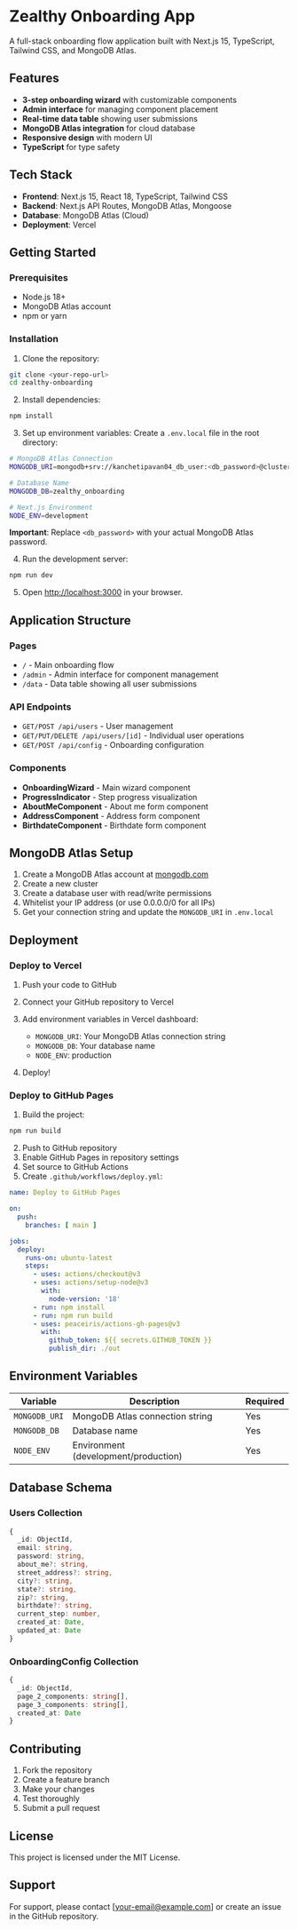 # Zealthy Onboarding App

A full-stack onboarding flow application built with Next.js 15, TypeScript, Tailwind CSS, and MongoDB Atlas.

## Features

- **3-step onboarding wizard** with customizable components
- **Admin interface** for managing component placement
- **Real-time data table** showing user submissions
- **MongoDB Atlas integration** for cloud database
- **Responsive design** with modern UI
- **TypeScript** for type safety

## Tech Stack

- **Frontend**: Next.js 15, React 18, TypeScript, Tailwind CSS
- **Backend**: Next.js API Routes, MongoDB Atlas, Mongoose
- **Database**: MongoDB Atlas (Cloud)
- **Deployment**: Vercel

## Getting Started

### Prerequisites

- Node.js 18+ 
- MongoDB Atlas account
- npm or yarn

### Installation

1. Clone the repository:
```bash
git clone <your-repo-url>
cd zealthy-onboarding
```

2. Install dependencies:
```bash
npm install
```

3. Set up environment variables:
Create a `.env.local` file in the root directory:
```bash
# MongoDB Atlas Connection
MONGODB_URI=mongodb+srv://kanchetipavan04_db_user:<db_password>@cluster0.deb3gtk.mongodb.net/?retryWrites=true&w=majority&appName=Cluster0

# Database Name
MONGODB_DB=zealthy_onboarding

# Next.js Environment
NODE_ENV=development
```

**Important**: Replace `<db_password>` with your actual MongoDB Atlas password.

4. Run the development server:
```bash
npm run dev
```

5. Open [http://localhost:3000](http://localhost:3000) in your browser.

## Application Structure

### Pages
- `/` - Main onboarding flow
- `/admin` - Admin interface for component management
- `/data` - Data table showing all user submissions

### API Endpoints
- `GET/POST /api/users` - User management
- `GET/PUT/DELETE /api/users/[id]` - Individual user operations
- `GET/POST /api/config` - Onboarding configuration

### Components
- **OnboardingWizard** - Main wizard component
- **ProgressIndicator** - Step progress visualization
- **AboutMeComponent** - About me form component
- **AddressComponent** - Address form component
- **BirthdateComponent** - Birthdate form component

## MongoDB Atlas Setup

1. Create a MongoDB Atlas account at [mongodb.com](https://www.mongodb.com/atlas)
2. Create a new cluster
3. Create a database user with read/write permissions
4. Whitelist your IP address (or use 0.0.0.0/0 for all IPs)
5. Get your connection string and update the `MONGODB_URI` in `.env.local`

## Deployment

### Deploy to Vercel

1. Push your code to GitHub
2. Connect your GitHub repository to Vercel
3. Add environment variables in Vercel dashboard:
   - `MONGODB_URI`: Your MongoDB Atlas connection string
   - `MONGODB_DB`: Your database name
   - `NODE_ENV`: production

4. Deploy!

### Deploy to GitHub Pages

1. Build the project:
```bash
npm run build
```

2. Push to GitHub repository
3. Enable GitHub Pages in repository settings
4. Set source to GitHub Actions
5. Create `.github/workflows/deploy.yml`:

```yaml
name: Deploy to GitHub Pages

on:
  push:
    branches: [ main ]

jobs:
  deploy:
    runs-on: ubuntu-latest
    steps:
      - uses: actions/checkout@v3
      - uses: actions/setup-node@v3
        with:
          node-version: '18'
      - run: npm install
      - run: npm run build
      - uses: peaceiris/actions-gh-pages@v3
        with:
          github_token: ${{ secrets.GITHUB_TOKEN }}
          publish_dir: ./out
```

## Environment Variables

| Variable | Description | Required |
|----------|-------------|----------|
| `MONGODB_URI` | MongoDB Atlas connection string | Yes |
| `MONGODB_DB` | Database name | Yes |
| `NODE_ENV` | Environment (development/production) | Yes |

## Database Schema

### Users Collection
```typescript
{
  _id: ObjectId,
  email: string,
  password: string,
  about_me?: string,
  street_address?: string,
  city?: string,
  state?: string,
  zip?: string,
  birthdate?: string,
  current_step: number,
  created_at: Date,
  updated_at: Date
}
```

### OnboardingConfig Collection
```typescript
{
  _id: ObjectId,
  page_2_components: string[],
  page_3_components: string[],
  created_at: Date
}
```

## Contributing

1. Fork the repository
2. Create a feature branch
3. Make your changes
4. Test thoroughly
5. Submit a pull request

## License

This project is licensed under the MIT License.

## Support

For support, please contact [your-email@example.com] or create an issue in the GitHub repository.
